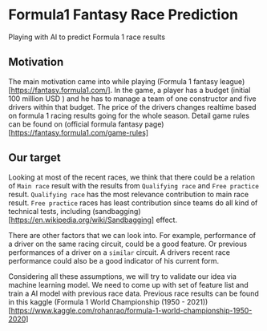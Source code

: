 # Formula1 Fantasy Race Prediction

Playing with AI to predict Formula 1 race results

## Motivation

The main motivation came into while playing (Formula 1 fantasy league)[https://fantasy.formula1.com/]. In the game, a player has a budget (initial 100 million USD ) and he has to manage a team of one constructor and five drivers within that budget. The price of the drivers changes realtime based on formula 1 racing results going for the whole season. Detail game rules can be found on (official formula fantasy page)[https://fantasy.formula1.com/game-rules]



## Our target

Looking at most of the recent races, we think that there could be a relation of `Main race` result with the results from `Qualifying race` and `Free practice` result. `Qualifying race` has the most relevance contribution to main race result. `Free practice` races has least contribution since teams do all kind of technical tests, including (sandbagging)[https://en.wikipedia.org/wiki/Sandbagging] effect.

There are other factors that we can look into. For example, performance of a driver on the same racing circuit, could be a good feature. Or previous performances of a driver on a `similar` circuit. A drivers recent race performance could also be a good indicator of his current form.

Considering all these assumptions, we will try to validate our idea via machine learning model. We need to come up with set of feature list and train a AI model with previous race data. Previous race results can be found in this kaggle (Formula 1 World Championship (1950 - 2021))[https://www.kaggle.com/rohanrao/formula-1-world-championship-1950-2020]
